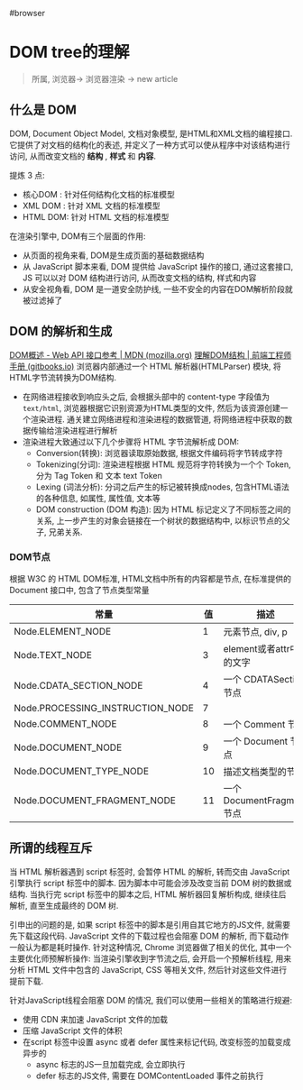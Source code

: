 #browser 
# DOM tree的理解

> 所属, 浏览器-> 浏览器渲染 -> new article 
## 什么是 DOM
DOM, Document Object Model, 文档对象模型, 是HTML和XML文档的编程接口. 它提供了对文档的结构化的表述, 并定义了一种方式可以使从程序中对该结构进行访问, 从而改变文档的 **结构** , **样式** 和 **内容**.

提炼 3 点:
+ 核心DOM : 针对任何结构化文档的标准模型
+ XML DOM : 针对 XML 文档的标准模型
+ HTML DOM: 针对 HTML 文档的标准模型

在渲染引擎中, DOM有三个层面的作用:
+ 从页面的视角来看, DOM是生成页面的基础数据结构
+ 从 JavaScript 脚本来看, DOM 提供给 JavaScript 操作的接口, 通过这套接口, JS 可以以对 DOM 结构进行访问, 从而改变文档的结构, 样式和内容
+ 从安全视角看, DOM 是一道安全防护线, 一些不安全的内容在DOM解析阶段就被过滤掉了

## DOM 的解析和生成
[DOM概述 - Web API 接口参考 | MDN (mozilla.org)](https://developer.mozilla.org/zh-CN/docs/Web/API/Document_Object_Model/Introduction)
[理解DOM结构 | 前端工程师手册 (gitbooks.io)](https://leohxj.gitbooks.io/front-end-database/content/html-and-css-basic/learn-dom-tree.html)
浏览器内部通过一个 HTML 解析器(HTMLParser) 模块, 将HTML字节流转换为DOM结构. 

+ 在网络进程接收到响应头之后, 会根据头部中的 content-type 字段值为 `text/html`, 浏览器根据它识别资源为HTML类型的文件, 然后为该资源创建一个渲染进程. 通关建立网络进程和渲染进程的数据管道, 将网络进程中获取的数据传输给渲染进程进行解析
+ 渲染进程大致通过以下几个步骤将 HTML 字节流解析成 DOM:
  + Conversion(转换):  浏览器读取原始数据, 根据文件编码将字节转成字符
  + Tokenizing(分词): 渲染进程根据 HTML 规范将字符转换为一个个 Token, 分为 Tag Token 和 文本 text Token
  + Lexing (词法分析): 分词之后产生的标记被转换成nodes, 包含HTML语法的各种信息, 如属性, 属性值, 文本等
  + DOM construction (DOM 构造): 因为 HTML 标记定义了不同标签之间的关系, 上一步产生的对象会链接在一个树状的数据结构中, 以标识节点的父子, 兄弟关系.
### DOM节点
根据 W3C 的 HTML DOM标准, HTML文档中所有的内容都是节点, 在标准提供的 Document 接口中, 包含了节点类型常量

| 常量                               | 值  | 描述                |
|----------------------------------|----|-------------------|
| Node.ELEMENT_NODE                | 1  | 元素节点, div, p      |
| Node.TEXT_NODE                   | 3  | element或者attr中的文字 |
| Node.CDATA_SECTION_NODE          | 4  | 一个 CDATASection 节点                  |
| Node.PROCESSING_INSTRUCTION_NODE | 7  |                   |
| Node.COMMENT_NODE                | 8  |  一个 Comment 节点                 |
| Node.DOCUMENT_NODE               | 9  |  一个 Document 节点                |
| Node.DOCUMENT_TYPE_NODE          | 10 |  描述文档类型的节点                 |
| Node.DOCUMENT_FRAGMENT_NODE      | 11 | 一个 DocumentFragment 节点                  |

## 所谓的线程互斥
当 HTML 解析器遇到 script 标签时, 会暂停 HTML 的解析, 转而交由 JavaScript 引擎执行 script 标签中的脚本. 因为脚本中可能会涉及改变当前 DOM 树的数据或结构. 当执行完 script 标签中的脚本之后, HTML 解析器回复解析构成, 继续往后解析, 直至生成最终的 DOM 树.

引申出的问题的是, 如果 script 标签中的脚本是引用自其它地方的JS文件, 就需要先下载这段代码. JavaScript 文件的下载过程也会阻塞 DOM 的解析, 而下载动作一般认为都是耗时操作. 针对这种情况, Chrome 浏览器做了相关的优化, 其中一个主要优化师预解析操作: 当渲染引擎收到字节流之后, 会开启一个预解析线程, 用来分析 HTML 文件中包含的 JavaScript, CSS 等相关文件, 然后针对这些文件进行提前下载.

针对JavaScript线程会阻塞 DOM 的情况, 我们可以使用一些相关的策略进行规避:
+ 使用 CDN 来加速 JavaScript 文件的加载
+ 压缩 JavaScript 文件的体积
+ 在script 标签中设置 async 或者 defer 属性来标记代码, 改变标签的加载变成异步的
  + async 标志的JS一旦加载完成, 会立即执行
  + defer 标志的JS文件, 需要在 DOMContentLoaded 事件之前执行